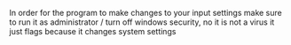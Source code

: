 In order for the program to make changes to your input settings make sure to run it as administrator / turn off windows security, no it is not a virus it just flags because it changes system settings
